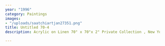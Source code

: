 ```yaml
---
year: "1996"
category: Paintings
images:
- "/uploads/saatchiartjan27351.png"
title: Untitled 70-4
description: Acrylic on Linen 70" x 70"x 2" Private Collection , New York

---
```

